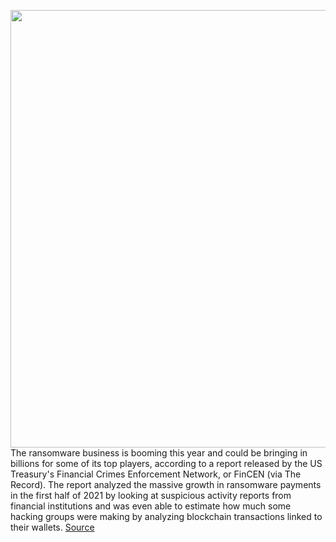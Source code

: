<img src='https://cdn.vox-cdn.com/thumbor/vpsVBrfTOdsV0miK8HeFYKyAaUY=/0x0:3000x2000/1200x800/filters:focal(1260x760:1740x1240)/cdn.vox-cdn.com/uploads/chorus_image/image/70002019/acastro_170726_1777_0008.0.jpg' width='700px' /><br/>
The ransomware business is booming this year and could be bringing in billions for some of its top players, according to a report released by the US Treasury's Financial Crimes Enforcement Network, or FinCEN (via The Record). The report analyzed the massive growth in ransomware payments in the first half of 2021 by looking at suspicious activity reports from financial institutions and was even able to estimate how much some hacking groups were making by analyzing blockchain transactions linked to their wallets.
<a href='https://www.theverge.com/2021/10/15/22728765/us-treasury-ransomware-payout-numbers-reports-2021-first-half-cybercrime'> Source <a/>